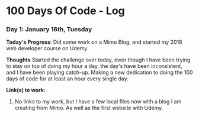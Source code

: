 # 100 Days Of Code - Log

### Day 1: January 16th, Tuesday

**Today's Progress**: Did some work on a Mimo Blog, and started my 2018 web developer course on Udemy

**Thoughts** Started the challenge over today, even though I have been trying to stay on top of doing my hour a day, the day's have been inconsistent, and I have been playing catch-up.
Making a new dedication to doing the 100 days of code for at least an hour every single day.

**Link(s) to work:**

  1. No links to my work, but I have a few local files now with a blog I am creating from Mimo.  As well as the first website with Udemy.

